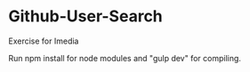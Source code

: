 # Github-User-Search
Exercise for Imedia

Run npm install for node modules and "gulp dev" for compiling.
